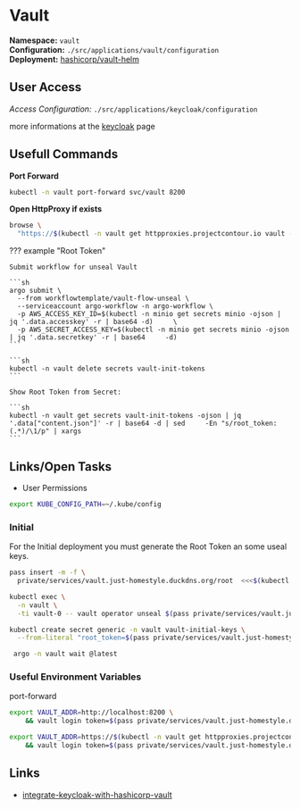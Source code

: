 # Vault

**Namespace:** `vault`  
**Configuration:** `./src/applications/vault/configuration`  
**Deployment:** [hashicorp/vault-helm](https://github.com/hashicorp/vault-helm)

## User Access

*Access Configuration:* `./src/applications/keycloak/configuration`

more informations at the [keycloak](/services/keycloak/) page


## Usefull Commands

**Port Forward**
<!--port-forward-start-->
```sh
kubectl -n vault port-forward svc/vault 8200
```
<!--port-forward-end-->

**Open HttpProxy if exists**
<!--httpproxies-start-->
```sh
browse \
  "https://$(kubectl -n vault get httpproxies.projectcontour.io vault -ojson | jq '.spec.virtualhost.fqdn' -r)"
```
<!--httpproxies-end-->




??? example "Root Token"
    
    Submit workflow for unseal Vault

    ```sh
    argo submit \
      --from workflowtemplate/vault-flow-unseal \
      --serviceaccount argo-workflow -n argo-workflow \
      -p AWS_ACCESS_KEY_ID=$(kubectl -n minio get secrets minio -ojson | jq '.data.accesskey' -r | base64 -d)     \
      -p AWS_SECRET_ACCESS_KEY=$(kubectl -n minio get secrets minio -ojson | jq '.data.secretkey' -r | base64     -d)
    ```

    ```sh
    kubectl -n vault delete secrets vault-init-tokens
    ```

    Show Root Token from Secret:

    ```sh
    kubectl -n vault get secrets vault-init-tokens -ojson | jq '.data["content.json"]' -r | base64 -d | sed     -En "s/root_token: (.*)/\1/p" | xargs 
    ```


## Links/Open Tasks

* User Permissions


```sh
export KUBE_CONFIG_PATH=~/.kube/config

```



### Initial

For the Initial deployment you must generate the Root Token an some useal keys.


<!--vault-init-start-->
```sh
pass insert -m -f \
  private/services/vault.just-homestyle.duckdns.org/root  <<<$(kubectl exec -n vault -ti vault-0 -- vault operator init -format=json)
```

```sh
kubectl exec \
  -n vault \
  -ti vault-0 -- vault operator unseal $(pass private/services/vault.just-homestyle.duckdns.org/root | jq '.unseal_keys_b64[0]' -r)
```

```sh
kubectl create secret generic -n vault vault-initial-keys \
  --from-literal "root_token=$(pass private/services/vault.just-homestyle.duckdns.org/root | jq '.root_token' -r)"
```
<!--vault-init-end-->

<!--vault-init-job-start-->
```sh
 argo -n vault wait @latest   
```
<!--vault-init-job-end-->

### Useful Environment Variables

port-forward

<!--env-vars-port-forward-start-->
```sh
export VAULT_ADDR=http://localhost:8200 \
    && vault login token=$(pass private/services/vault.just-homestyle.duckdns.org/root | jq '.root_token' -r)
```
<!--env-vars-port-forward-end-->

<!--env-vars-start-->
```sh
export VAULT_ADDR=https://$(kubectl -n vault get httpproxies.projectcontour.io vault -ojson  | jq '.spec.virtualhost.fqdn'  -r) \
    && vault login token=$(pass private/services/vault.just-homestyle.duckdns.org/root | jq '.root_token' -r)
```
<!--env-vars-end-->

## Links

* [integrate-keycloak-with-hashicorp-vault](https://faun.pub/integrate-keycloak-with-hashicorp-vault-5264a873dd2f)